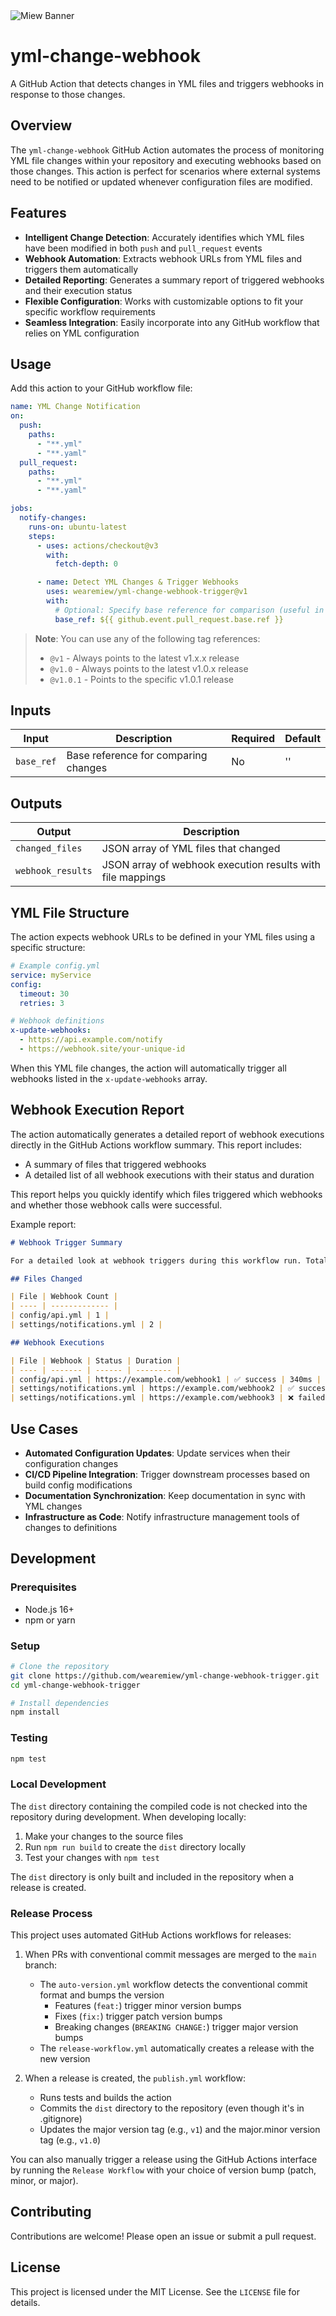 <img class="logo" src="https://github.com/wearemiew/.github/raw/main/static/miew-banner.png" alt="Miew Banner"/>

# yml-change-webhook

A GitHub Action that detects changes in YML files and triggers webhooks in response to those changes.

## Overview

The `yml-change-webhook` GitHub Action automates the process of monitoring YML file changes within your repository and executing webhooks based on those changes. This action is perfect for scenarios where external systems need to be notified or updated whenever configuration files are modified.

## Features

- **Intelligent Change Detection**: Accurately identifies which YML files have been modified in both `push` and `pull_request` events
- **Webhook Automation**: Extracts webhook URLs from YML files and triggers them automatically
- **Detailed Reporting**: Generates a summary report of triggered webhooks and their execution status
- **Flexible Configuration**: Works with customizable options to fit your specific workflow requirements
- **Seamless Integration**: Easily incorporate into any GitHub workflow that relies on YML configuration

## Usage

Add this action to your GitHub workflow file:

```yaml
name: YML Change Notification
on:
  push:
    paths:
      - "**.yml"
      - "**.yaml"
  pull_request:
    paths:
      - "**.yml"
      - "**.yaml"

jobs:
  notify-changes:
    runs-on: ubuntu-latest
    steps:
      - uses: actions/checkout@v3
        with:
          fetch-depth: 0

      - name: Detect YML Changes & Trigger Webhooks
        uses: wearemiew/yml-change-webhook-trigger@v1
        with:
          # Optional: Specify base reference for comparison (useful in PR scenarios)
          base_ref: ${{ github.event.pull_request.base.ref }}
```

> **Note**: You can use any of the following tag references:
> - `@v1` - Always points to the latest v1.x.x release
> - `@v1.0` - Always points to the latest v1.0.x release
> - `@v1.0.1` - Points to the specific v1.0.1 release

## Inputs

| Input      | Description                          | Required | Default |
| ---------- | ------------------------------------ | -------- | ------- |
| `base_ref` | Base reference for comparing changes | No       | ''      |

## Outputs

| Output            | Description                                              |
| ----------------- | -------------------------------------------------------- |
| `changed_files`   | JSON array of YML files that changed                      |
| `webhook_results` | JSON array of webhook execution results with file mappings |

## YML File Structure

The action expects webhook URLs to be defined in your YML files using a specific structure:

```yaml
# Example config.yml
service: myService
config:
  timeout: 30
  retries: 3

# Webhook definitions
x-update-webhooks:
  - https://api.example.com/notify
  - https://webhook.site/your-unique-id
```

When this YML file changes, the action will automatically trigger all webhooks listed in the `x-update-webhooks` array.

## Webhook Execution Report

The action automatically generates a detailed report of webhook executions directly in the GitHub Actions workflow summary. This report includes:

- A summary of files that triggered webhooks
- A detailed list of all webhook executions with their status and duration

This report helps you quickly identify which files triggered which webhooks and whether those webhook calls were successful.

Example report:

```markdown
# Webhook Trigger Summary

For a detailed look at webhook triggers during this workflow run. Total changed files: 2

## Files Changed

| File | Webhook Count |
| ---- | ------------- |
| config/api.yml | 1 |
| settings/notifications.yml | 2 |

## Webhook Executions

| File | Webhook | Status | Duration |
| ---- | ------- | ------ | -------- |
| config/api.yml | https://example.com/webhook1 | ✅ success | 340ms |
| settings/notifications.yml | https://example.com/webhook2 | ✅ success | 220ms |
| settings/notifications.yml | https://example.com/webhook3 | ❌ failed | - |
```

## Use Cases

- **Automated Configuration Updates**: Update services when their configuration changes
- **CI/CD Pipeline Integration**: Trigger downstream processes based on build config modifications
- **Documentation Synchronization**: Keep documentation in sync with YML changes
- **Infrastructure as Code**: Notify infrastructure management tools of changes to definitions

## Development

### Prerequisites

- Node.js 16+
- npm or yarn

### Setup

```bash
# Clone the repository
git clone https://github.com/wearemiew/yml-change-webhook-trigger.git
cd yml-change-webhook-trigger

# Install dependencies
npm install
```

### Testing

```bash
npm test
```

### Local Development

The `dist` directory containing the compiled code is not checked into the repository during development. When developing locally:

1. Make your changes to the source files
2. Run `npm run build` to create the `dist` directory locally
3. Test your changes with `npm test`

The `dist` directory is only built and included in the repository when a release is created.

### Release Process

This project uses automated GitHub Actions workflows for releases:

1. When PRs with conventional commit messages are merged to the `main` branch:
   - The `auto-version.yml` workflow detects the conventional commit format and bumps the version
     - Features (`feat:`) trigger minor version bumps
     - Fixes (`fix:`) trigger patch version bumps
     - Breaking changes (`BREAKING CHANGE:`) trigger major version bumps
   - The `release-workflow.yml` automatically creates a release with the new version

2. When a release is created, the `publish.yml` workflow:
   - Runs tests and builds the action
   - Commits the `dist` directory to the repository (even though it's in .gitignore)
   - Updates the major version tag (e.g., `v1`) and the major.minor version tag (e.g., `v1.0`)

You can also manually trigger a release using the GitHub Actions interface by running the `Release Workflow` with your choice of version bump (patch, minor, or major).

## Contributing

Contributions are welcome! Please open an issue or submit a pull request.

## License

This project is licensed under the MIT License. See the `LICENSE` file for details.
